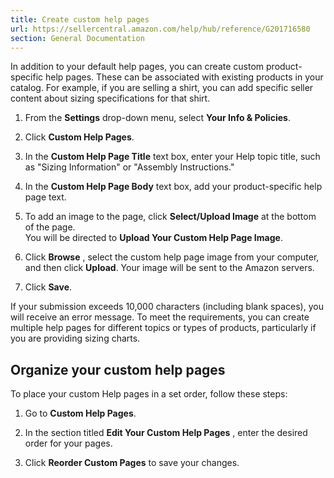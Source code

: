 ```yaml
---
title: Create custom help pages
url: https://sellercentral.amazon.com/help/hub/reference/G201716580
section: General Documentation
---
```


In addition to your default help pages, you can create custom product-specific
help pages. These can be associated with existing products in your catalog.
For example, if you are selling a shirt, you can add specific seller content
about sizing specifications for that shirt.  
  
  1. From the **Settings** drop-down menu, select **Your Info & Policies**. 

  2. Click **Custom Help Pages**.

  3. In the **Custom Help Page Title** text box, enter your Help topic title, such as "Sizing Information" or "Assembly Instructions."

  4. In the **Custom Help Page Body** text box, add your product-specific help page text.

  5. To add an image to the page, click **Select/Upload Image** at the bottom of the page.  
You will be directed to **Upload Your Custom Help Page Image**.

  6. Click **Browse** , select the custom help page image from your computer, and then click **Upload**. Your image will be sent to the Amazon servers. 

  7. Click **Save**.

If your submission exceeds 10,000 characters (including blank spaces), you
will receive an error message. To meet the requirements, you can create
multiple help pages for different topics or types of products, particularly if
you are providing sizing charts.

## Organize your custom help pages

To place your custom Help pages in a set order, follow these steps:

  1. Go to **Custom Help Pages**.

  2. In the section titled **Edit Your Custom Help Pages** , enter the desired order for your pages.

  3. Click **Reorder Custom Pages** to save your changes.

